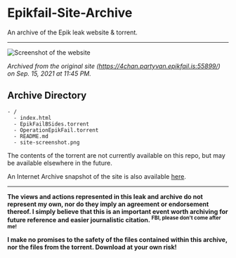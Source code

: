 # Epikfail-Site-Archive
An archive of the Epik leak website &amp; torrent.

---

![Screenshot of the website](./site-screenshot.png)

_Archived from the original site (https://4chan.partyvan.epikfail.is:55899/) on Sep. 15, 2021 at 11:45 PM._

## Archive Directory
```
- /
  - index.html
  - EpikFailBSides.torrent
  - OperationEpikFail.torrent
  - README.md
  - site-screenshot.png
```

The contents of the torrent are not currently available on this repo, but may be available elsewhere in the future.

An Internet Archive snapshot of the site is also available [here](http://web.archive.org/web/20210916034216/https://4chan.partyvan.epikfail.is:55899/).

---

__The views and actions represented in this leak and archive do not represent my own, nor do they imply an agreement or endorsement thereof. I simply believe that this is an important event worth archiving for future reference and easier journalistic citation. <sup>FBI, please don't come after me!</sup>__

__I make no promises to the safety of the files contained within this archive, nor the files from the torrent. Download at your own risk!__
